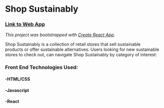 # Shop Sustainably 
### [Link to Web App](sustainability.now.sh)
*This project was bootstrapped with [Create React App](https://github.com/facebook/create-react-app).*

Shop Sustainably is a collection of retail stores that sell sustainable products or offer sustainable alternatives. Users looking for new sustainable stores to check out, can navigate Shop Sustainably by category of interest: 



### Front End Technologies Used: 
#### -HTML/CSS
#### -Javascript
#### -React


